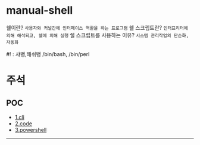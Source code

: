 # manual-shell
쉘이란? `사용자와 커널간에 인터페이스 역활을 하는 프로그램`
쉘 스크립트란? `인터프리터에 의해 해석되고, 쉘에 의해 실행`
쉘 스크립트를 사용하는 이유? `시스템 관리작업의 단순화, 자동화`

#! : 샤뱅,해쉬뱅 /bin/bash, /bin/perl
#
# 주석

## POC
- [1.cli](#)
- [2.code](#)
- [3.powershell](#)

---